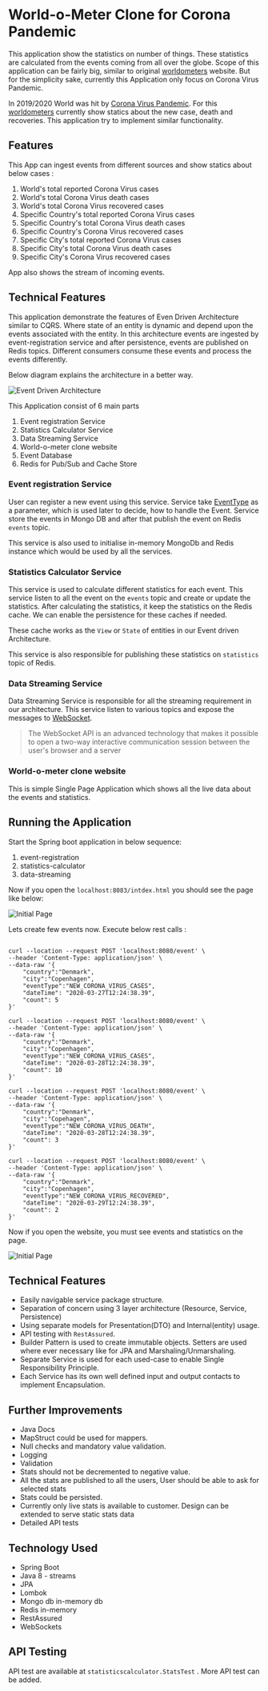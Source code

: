 # World-o-Meter Clone for Corona Pandemic

This application show the statistics on number of things. These statistics are calculated from the events coming from all over the globe. 
Scope of this application can be fairly big, similar to original [worldometers](https://www.worldometers.info) website. But for the simplicity sake, currently this Application only focus on Corona Virus Pandemic.

In 2019/2020 World was hit by [Corona Virus Pandemic](https://en.wikipedia.org/wiki/Coronavirus). For this [worldometers](https://www.worldometers.info) currently show statics about the new case, death and recoveries.
This application try to implement similar functionality.

## Features

This App can ingest events from different sources and show statics about below cases :
1. World's total reported Corona Virus cases
2. World's total Corona Virus death cases
3. World's total Corona Virus recovered cases
4. Specific Country's total reported Corona Virus cases
5. Specific Country's total Corona Virus death cases
6. Specific Country's Corona Virus recovered cases
4. Specific City's total reported Corona Virus cases
5. Specific City's total Corona Virus death cases
6. Specific City's Corona Virus recovered cases

App also shows the stream of incoming events.

## Technical Features

This application demonstrate the features of Even Driven Architecture similar to CQRS. Where state of an entity is dynamic and depend upon the events associated with the entity.
In this architecture events are ingested by event-registration service and after persistence, events are published on Redis topics. Different consumers consume these events and process the events differently.

Below diagram explains the architecture in a better way.

![Event Driven Architecture](EventDrivenArchitecture.svg)

This Application consist of 6 main parts
1. Event registration Service
2. Statistics Calculator Service
3. Data Streaming Service
4. World-o-meter clone website
5. Event Database
6. Redis for Pub/Sub and Cache Store

### Event registration Service

User can register a new event using this service. Service take [EventType](https://github.com/bhanuchaddha/world-o-meter-clone/blob/master/even-registration/src/main/java/com/bhanuchaddha/worldometerclone/datastreaming/model/EventType.java) as a parameter, which is used later to decide, how to handle the Event.
Service store the events in Mongo DB and after that publish the event on Redis `events` topic.

This service is also used to initialise in-memory MongoDb and Redis instance which would be used by all the services.

### Statistics Calculator Service
This service is used to calculate different statistics for each event. This service listen to all the event on the `events` topic and create or update the statistics.
After calculating the statistics, it keep the statistics on the Redis cache. We can enable the persistence for these caches if needed. 

These cache works as the `View` or `State` of entities in our Event driven Architecture.

This service is also responsible for publishing these statistics on `statistics` topic of Redis.

### Data Streaming Service
Data Streaming Service is responsible for all the streaming requirement in our architecture. This service listen to various topics and expose the messages to [WebSocket](
https://developer.mozilla.org/en-US/docs/Web/API/WebSockets_API). 

> The WebSocket API is an advanced technology that makes it possible to open a two-way interactive communication session between the user's browser and a server

### World-o-meter clone website
This is simple Single Page Application which shows all the live data about the events and statistics.

## Running the Application
Start the Spring boot application in below sequence:
1. event-registration
2. statistics-calculator
3. data-streaming

Now if you open the `localhost:8083/intdex.html` you should see the page like below: 

![Initial Page](webinit.png)


Lets create few events now. Execute below rest calls :

```shell script

curl --location --request POST 'localhost:8080/event' \
--header 'Content-Type: application/json' \
--data-raw '{
	"country":"Denmark",
	"city":"Copenhagen",
	"eventType":"NEW_CORONA_VIRUS_CASES",
	"dateTime": "2020-03-27T12:24:38.39",
	"count": 5
}'

curl --location --request POST 'localhost:8080/event' \
--header 'Content-Type: application/json' \
--data-raw '{
	"country":"Denmark",
	"city":"Copenhagen",
	"eventType":"NEW_CORONA_VIRUS_CASES",
	"dateTime": "2020-03-28T12:24:38.39",
	"count": 10
}'

curl --location --request POST 'localhost:8080/event' \
--header 'Content-Type: application/json' \
--data-raw '{
	"country":"Denmark",
	"city":"Copehagen",
	"eventType":"NEW_CORONA_VIRUS_DEATH",
	"dateTime": "2020-03-28T12:24:38.39",
	"count": 3
}'

curl --location --request POST 'localhost:8080/event' \
--header 'Content-Type: application/json' \
--data-raw '{
	"country":"Denmark",
	"city":"Copenhagen",
	"eventType":"NEW_CORONA_VIRUS_RECOVERED",
	"dateTime": "2020-03-29T12:24:38.39",
	"count": 2
}'
```

Now if you open the website, you must see events and statistics on the page.

![Initial Page](webafterevents.png)

## Technical Features
* Easily navigable service package structure.
* Separation of concern using 3 layer architecture (Resource, Service, Persistence)
* Using separate models for Presentation(DTO) and Internal(entity) usage.
* API testing with `RestAssured`.
* Builder Pattern is used to create immutable objects. Setters are used where ever necessary like for JPA and Marshaling/Unmarshaling.
* Separate Service is used for each used-case to enable Single Responsibility Principle.
* Each Service has its own well defined input and output contacts to implement Encapsulation.

## Further Improvements
* Java Docs
* MapStruct could be used for mappers.
* Null checks and mandatory value validation.
* Logging
* Validation
* Stats should not be decremented to negative value.
* All the stats are published to all the users, User should be able to ask for selected stats
* Stats could be persisted.
* Currently only live stats is available to customer. Design can be extended to serve static stats data
* Detailed API tests

## Technology Used
* Spring Boot
* Java 8 - streams
* JPA
* Lombok
* Mongo db in-memory db
* Redis in-memory
* RestAssured
* WebSockets 

## API Testing
API test are available at `statisticscalculator.StatsTest` . More API test can be added.